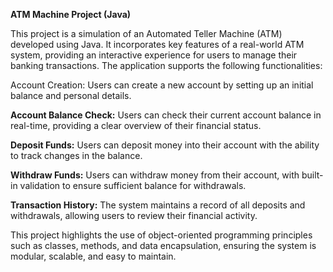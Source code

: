 **ATM Machine Project (Java)**

This project is a simulation of an Automated Teller Machine (ATM) developed using Java. It incorporates key features of a real-world ATM system, providing an interactive experience for users to manage their banking transactions. The application supports the following functionalities:

Account Creation: Users can create a new account by setting up an initial balance and personal details.

**Account Balance Check:** Users can check their current account balance in real-time, providing a clear overview of their financial status.

**Deposit Funds:** Users can deposit money into their account with the ability to track changes in the balance.

**Withdraw Funds:** Users can withdraw money from their account, with built-in validation to ensure sufficient balance for withdrawals.

**Transaction History:** The system maintains a record of all deposits and withdrawals, allowing users to review their financial activity.

This project highlights the use of object-oriented programming principles such as classes, methods, and data encapsulation, ensuring the system is modular, scalable, and easy to maintain.

